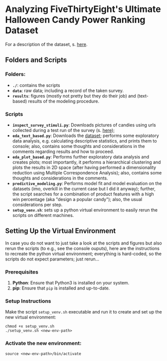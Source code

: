 # Analyzing FiveThirtyEight's Ultimate Halloween Candy Power Ranking Dataset

For a description of the dataset, s. [here](https://fivethirtyeight.com/videos/the-ultimate-halloween-candy-power-ranking/).

## Folders and Scripts

### Folders:
- **`./`**: contains the scripts
- **`data`**: raw data; including a record of the taken survey.
- **`results`**: figures (mostly not pretty but they do their job) and (text-based)
results of the modeling procedure.

### Scripts
- **`inspect_survey_stimuli.py`**: Downloads pictures of candies using urls
collected during a test run of the survey
(s. [here](https://walthickey.com/2017/10/18/whats-the-best-halloween-candy/));
- **`eda_text_based.py`**:  Downloads the [dataset](https://raw.githubusercontent.com/fivethirtyeight/data/master/candy-power-ranking/candy-data.csv);
performs some exploratory data analysis, e.g.
calculating descriptive statistics, and prints them to console; also, contains
some thoughts and considerations in the comments regarding results and
how to proceed.
- **`eda_plot_based.py`**: Performs further exploratory data analysis and creates
plots; most importantly, it performs a hierarchical clustering and plots the
results in 2D space (after having performed a dimensionality reduction using
Multiple Correspondence Analysis); also, contains some thoughts and
considerations in the comments.
- **`predictive_modeling.py`**: Performs model fit and model evaluation on the
datasets (imo, overkill in the current case but I did it anyway); further, the
script searches for a combination of product features with a high win
percentage (aka "design a popular candy"); also, the usual considerations per
step.
- **`setup_venv.sh`**: sets up a python virtual environment to easily rerun the
scripts on different machines.


## Setting Up the Virtual Environment

In case you do not want to just take a look at the scripts and figures but also
rerun the scripts (to e.g., see the console ouputs), here are the instructions
to recreate the python virtual environment; everything is hard-coded, so the
scripts do not expect parameters; just rerun...

### Prerequisites

1. **Python**: Ensure that Python3 is installed on your system.
2. **pip**: Ensure that `pip` is installed and up-to-date.

### Setup Instructions

Make the script `setup_venv.sh` executable and run it to create and set up the
new virtual environment:

```
chmod +x setup_venv.sh
./setup_venv.sh <new-env-path>
```

### Activate the new environment:

```
source <new-env-path>/bin/activate
```
